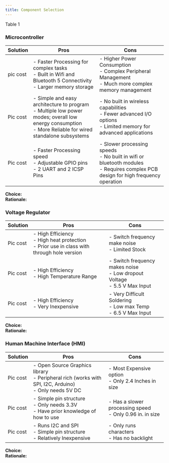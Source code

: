```yaml
---
title: Component Selection
---
```

Table 1  
### **Microcontroller**

| Solution | Pros | Cons |
|----------|----------|----------|
| pic cost | - Faster Processing for complex tasks<br>- Built in Wifi and Bluetooth 5 Connectivity<br>- Larger memory storage | - Higher Power Consumption<br>- Complex Peripheral Management<br>- Much more complex memory management |
| Pic cost | - Simple and easy architecture to program<br>- Multiple low power modes; overall low energy consumption<br>- More Reliable for wired standalone subsystems | - No built in wireless capabilities<br>- Fewer advanced I/O options<br>- Limited memory for advanced applications |
| Pic cost | - Faster Processing speed<br>- Adjustable GPIO pins<br>- 2 UART and 2 ICSP Pins | - Slower processing speeds<br>- No built in wifi or bluetooth modules<br>- Requires complex PCB design for high frequency operation |

**Choice:**  
**Rationale:**

### **Voltage Regulator**

| Solution | Pros | Cons |
|----------|----------|----------|
| Pic cost | - High Efficiency<br>- High heat protection<br>- Prior use in class with through hole version | - Switch frequency make noise<br>- Limited Stock |
| Pic cost | - High Efficiency<br>- High Temperature Range | - Switch frequency makes noise<br>- Low dropout Voltage<br>- 5.5 V Max Input |
| Pic cost | - High Efficiency<br>- Very Inexpensive | - Very Difficult Soldering<br>- Low max Temp<br>- 6.5 V Max Input |

**Choice:**  
**Rationale:**

### **Human Machine Interface (HMI)**

| Solution | Pros | Cons |
|----------|----------|----------|
| Pic cost | - Open Source Graphics library<br>- Peripheral rich (works with SPI, I2C, Arduino)<br>- Only needs 5V DC | - Most Expensive option<br>- Only 2.4 Inches in size |
| Pic cost | - Simple pin structure<br>- Only needs 3.3V<br>- Have prior knowledge of how to use | - Has a slower processing speed<br>- Only 0.96 in. in size |
| Pic cost | - Runs I2C and SPI<br>- Simple pin structure<br>- Relatively Inexpensive | - Only runs characters<br>- Has no backlight |

**Choice:**  
**Rationale:**


